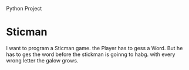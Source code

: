 Python Project
<h1>Sticman</h1>
<p> I want to program a Sticman game. the Player has to gess a Word. But he has to ges the word before the stickman is goinng to habg. with every wrong letter the galow grows. </p>

